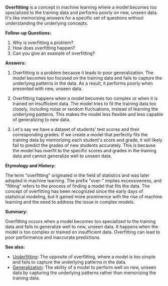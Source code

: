 **Overfitting** is a concept in machine learning where a model becomes too
specialized to the training data and performs poorly on new, unseen data. It's
like memorizing answers for a specific set of questions without understanding
the underlying concepts.

**Follow-up Questions:**

1. Why is overfitting a problem?
2. How does overfitting happen?
3. Can you give an example of overfitting?

**Answers:**

1. Overfitting is a problem because it leads to poor generalization. The
   model becomes too focused on the training data and fails to capture the
   underlying patterns in the data. As a result, it performs poorly when
   presented with new, unseen data.
   
2. Overfitting happens when a model becomes too complex or when it is trained
   on insufficient data. The model tries to fit the training data too closely,
   including noise or random fluctuations, instead of learning the underlying
   patterns. This makes the model less flexible and less capable of
   generalizing to new data.
   
3. Let's say we have a dataset of students' test scores and their corresponding
   grades. If we create a model that perfectly fits the training data by
   memorizing each student's score and grade, it will likely fail to predict
   the grades of new students accurately. This is because the model has
   overfit to the specific scores and grades in the training data and cannot
   generalize well to unseen data.

**Etymology and History:**

The term "overfitting" originated in the field of statistics and was later
adopted in machine learning. The prefix "over-" implies excessiveness, and
"fitting" refers to the process of finding a model that fits the data. The
concept of overfitting has been recognized since the early days of statistical
modeling, but it gained more prominence with the rise of machine learning and
the need to address the issue in complex models.

**Summary:**

Overfitting occurs when a model becomes too specialized to the training data
and fails to generalize well to new, unseen data. It happens when the model is
too complex or trained on insufficient data. Overfitting can lead to poor
performance and inaccurate predictions.

**See also:**

- [Underfitting](?concept=underfitting&specialist_role=ML+Engineer&target_audience=Manager+without+much+technical+background):
  The opposite of overfitting, where a model is too simple and fails to capture
  the underlying patterns in the data.
- [Generalization](?concept=generalization&specialist_role=ML+Engineer&target_audience=Manager+without+much+technical+background):
  The ability of a model to perform well on new, unseen data by capturing the
  underlying patterns rather than memorizing the training data.
